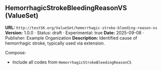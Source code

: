 ## HemorrhagicStrokeBleedingReasonVS (ValueSet)

**URL:** `http://testSK.org/ValueSet/hemorrhagic-stroke-bleeding-reason-vs`
**Version:** 1.0.0 · Status: draft · Experimental: true
**Date:** 2025-09-08 · Publisher: Example Organization
**Description:** Identified cause of hemorrhagic stroke, typically used via extension.

Compose:
- Include all codes from `HemorrhagicStrokeBleedingReasonCS`